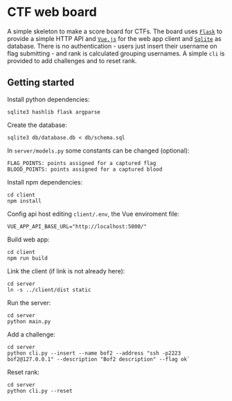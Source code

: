# CTF web board
A simple skeleton to make a score board for CTFs.
The board uses [`Flask`](http://flask.pocoo.org/) to provide a simple HTTP API
and [`Vue.js`](https://vuejs.org/) for the web app client and
[`Sqlite`](https://www.sqlite.org/index.html) as database.
There is no authentication - users just insert their username on flag
submitting - and rank is calculated grouping usernames.
A simple `cli` is provided to add challenges and to reset rank.

## Getting started

Install python dependencies:

    sqlite3 hashlib flask argparse

Create the database:

    sqlite3 db/database.db < db/schema.sql

In `server/models.py` some constants can be changed (optional):

    FLAG_POINTS: points assigned for a captured flag
    BLOOD_POINTS: points assigned for a captured blood

Install npm dependencies:

    cd client
    npm install

Config api host editing `client/.env`, the Vue enviroment file:

    VUE_APP_API_BASE_URL="http://localhost:5000/"

Build web app:

    cd client
    npm run build

Link the client (if link is not already here):

    cd server
    ln -s ../client/dist static

Run the server:

    cd server
    python main.py

Add a challenge:

    cd server
    python cli.py --insert --name bof2 --address "ssh -p2223 bof2@127.0.0.1" --description "Bof2 description" --flag ok`

Reset rank:

    cd server
    python cli.py --reset
